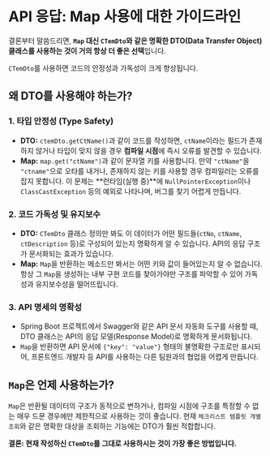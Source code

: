 # API 응답: Map 사용에 대한 가이드라인

결론부터 말씀드리면, **`Map` 대신 `CTemDto`와 같은 명확한 DTO(Data Transfer Object) 클래스를 사용하는 것이 거의 항상 더 좋은 선택**입니다.

`CTemDto`를 사용하면 코드의 안정성과 가독성이 크게 향상됩니다.

## 왜 DTO를 사용해야 하는가?

### 1. 타입 안정성 (Type Safety)

-   **DTO:** `ctemDto.getCtName()`과 같이 코드를 작성하면, `ctName`이라는 필드가 존재하지 않거나 타입이 맞지 않을 경우 **컴파일 시점**에 즉시 오류를 발견할 수 있습니다.
-   **Map:** `map.get("ctName")`과 같이 문자열 키를 사용합니다. 만약 `"ctName"`을 `"ctname"`으로 오타를 내거나, 존재하지 않는 키를 사용할 경우 컴파일러는 오류를 잡지 못합니다. 이 문제는 **런타임(실행 중)**에 `NullPointerException`이나 `ClassCastException` 등의 예외로 나타나며, 버그를 찾기 어렵게 만듭니다.

### 2. 코드 가독성 및 유지보수

-   **DTO:** `CTemDto` 클래스 정의만 봐도 이 데이터가 어떤 필드들(`ctNo`, `ctName`, `ctDescription` 등)로 구성되어 있는지 명확하게 알 수 있습니다. API의 응답 구조가 문서화되는 효과가 있습니다.
-   **Map:** `Map`을 반환하는 메소드만 봐서는 어떤 키와 값이 들어있는지 알 수 없습니다. 항상 그 `Map`을 생성하는 내부 구현 코드를 찾아가야만 구조를 파악할 수 있어 가독성과 유지보수성을 떨어뜨립니다.

### 3. API 명세의 명확성

-   Spring Boot 프로젝트에서 Swagger와 같은 API 문서 자동화 도구를 사용할 때, DTO 클래스는 API의 응답 모델(Response Model)로 명확하게 문서화됩니다.
-   `Map`을 반환하면 API 문서에 `{"key": "value"}` 형태의 불명확한 구조로만 표시되어, 프론트엔드 개발자 등 API를 사용하는 다른 팀원과의 협업을 어렵게 만듭니다.

## `Map`은 언제 사용하는가?

`Map`은 반환될 데이터의 구조가 동적으로 변하거나, 컴파일 시점에 구조를 특정할 수 없는 매우 드문 경우에만 제한적으로 사용하는 것이 좋습니다. 현재 `체크리스트 템플릿 개별조회`와 같은 명확한 대상을 조회하는 기능에는 DTO가 훨씬 적합합니다.

**결론: 현재 작성하신 `CTemDto`를 그대로 사용하시는 것이 가장 좋은 방법입니다.**